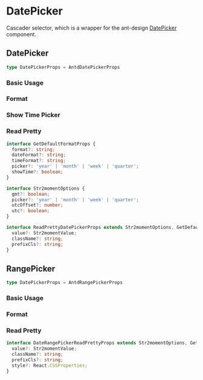 # DatePicker

Cascader selector, which is a wrapper for the ant-design [DatePicker](https://ant.design/components/date-picker/) component.

## DatePicker

```ts
type DatePickerProps = AntdDatePickerProps
```

### Basic Usage

<code src="./demos/new-demos/date-basic.tsx"></code>

### Format

<code src="./demos/new-demos/date-format.tsx"></code>

### Show Time Picker

<code src="./demos/new-demos/date-show-time.tsx"></code>

### Read Pretty

```ts
interface GetDefaultFormatProps {
  format?: string;
  dateFormat?: string;
  timeFormat?: string;
  picker?: 'year' | 'month' | 'week' | 'quarter';
  showTime?: boolean;
}

interface Str2momentOptions {
  gmt?: boolean;
  picker?: 'year' | 'month' | 'week' | 'quarter';
  utcOffset?: number;
  utc?: boolean;
}

interface ReadPrettyDatePickerProps extends Str2momentOptions, GetDefaultFormatProps {
  value?: Str2momentValue;
  className?: string;
  prefixCls?: string;
}
```

<code src="./demos/new-demos/date-read-pretty.tsx"></code>

<!-- ### GMT

<code src="./demos/new-demos/date-gmt.tsx"></code> -->

<!-- ### UTC

<code src="./demos/new-demos/date-utc.tsx"></code> -->

<!-- ### GMT and UTC

<code src="./demos/new-demos/date-gmt-utc.tsx"></code> -->

## RangePicker

```ts
type DatePickerProps = AntdRangePickerProps
```

### Basic Usage

<code src="./demos/new-demos/range-basic.tsx"></code>

### Format

<code src="./demos/new-demos/range-format.tsx"></code>

### Read Pretty

```ts
interface DateRangePickerReadPrettyProps extends Str2momentOptions, GetDefaultFormatProps {
  value?: Str2momentValue;
  className?: string;
  prefixCls?: string;
  style?: React.CSSProperties;
}
```

<code src="./demos/new-demos/range-read-pretty.tsx"></code>

<!-- ### GMT

<code src="./demos/new-demos/range-gmt.tsx"></code> -->

<!-- ### UTC

<code src="./demos/new-demos/range-utc.tsx"></code> -->

<!-- ### GMT and UTC

<code src="./demos/new-demos/range-gmt-utc.tsx"></code> -->
